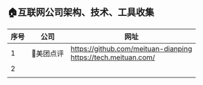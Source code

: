 ## 🏠互联网公司架构、技术、工具收集

| 序号 | 公司      | 网址                                                         |
| ---- | --------- | ------------------------------------------------------------ |
| 1    | 🌟美团点评 | https://github.com/meituan-dianping<br />https://tech.meituan.com/ |
| 2    |           |                                                              |
|      |           |                                                              |

